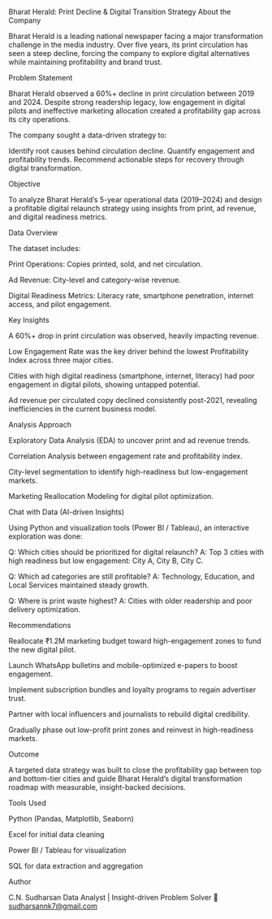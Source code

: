 Bharat Herald: Print Decline & Digital Transition Strategy
About the Company

Bharat Herald is a leading national newspaper facing a major transformation challenge in the media industry. Over five years, its print circulation has seen a steep decline, forcing the company to explore digital alternatives while maintaining profitability and brand trust.

Problem Statement

Bharat Herald observed a 60%+ decline in print circulation between 2019 and 2024.
Despite strong readership legacy, low engagement in digital pilots and ineffective marketing allocation created a profitability gap across its city operations.

The company sought a data-driven strategy to:

Identify root causes behind circulation decline.
Quantify engagement and profitability trends.
Recommend actionable steps for recovery through digital transformation.

Objective

To analyze Bharat Herald’s 5-year operational data (2019–2024) and design a profitable digital relaunch strategy using insights from print, ad revenue, and digital readiness metrics.

Data Overview

The dataset includes:

Print Operations: Copies printed, sold, and net circulation.

Ad Revenue: City-level and category-wise revenue.

Digital Readiness Metrics: Literacy rate, smartphone penetration, internet access, and pilot engagement.

Key Insights

A 60%+ drop in print circulation was observed, heavily impacting revenue.

Low Engagement Rate was the key driver behind the lowest Profitability Index across three major cities.

Cities with high digital readiness (smartphone, internet, literacy) had poor engagement in digital pilots, showing untapped potential.

Ad revenue per circulated copy declined consistently post-2021, revealing inefficiencies in the current business model.

Analysis Approach

Exploratory Data Analysis (EDA) to uncover print and ad revenue trends.

Correlation Analysis between engagement rate and profitability index.

City-level segmentation to identify high-readiness but low-engagement markets.

Marketing Reallocation Modeling for digital pilot optimization.

Chat with Data (AI-driven Insights)

Using Python and visualization tools (Power BI / Tableau), an interactive exploration was done:

Q: Which cities should be prioritized for digital relaunch?
A: Top 3 cities with high readiness but low engagement: City A, City B, City C.

Q: Which ad categories are still profitable?
A: Technology, Education, and Local Services maintained steady growth.

Q: Where is print waste highest?
A: Cities with older readership and poor delivery optimization.

Recommendations

Reallocate ₹1.2M marketing budget toward high-engagement zones to fund the new digital pilot.

Launch WhatsApp bulletins and mobile-optimized e-papers to boost engagement.

Implement subscription bundles and loyalty programs to regain advertiser trust.

Partner with local influencers and journalists to rebuild digital credibility.

Gradually phase out low-profit print zones and reinvest in high-readiness markets.

Outcome

A targeted data strategy was built to close the profitability gap between top and bottom-tier cities and guide Bharat Herald’s digital transformation roadmap with measurable, insight-backed decisions.

Tools Used

Python (Pandas, Matplotlib, Seaborn)

Excel for initial data cleaning

Power BI / Tableau for visualization

SQL for data extraction and aggregation

Author

C.N. Sudharsan
Data Analyst | Insight-driven Problem Solver
📧 sudharsannk7@gmail.com
